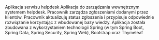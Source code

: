 Aplikacja serwisu helpdesk
Aplikacja do zarządzania wewnętrznym systemem helpdesk. Pracownik zarządza zgłoszeniami dodanymi przez klientów. Pracownik aktualizuję status zgłoszenia i przypisuje odpowiednie rozwiązanie korzystając z wbudowanej bazy wiedzy.
Aplikacja została zbudowana z wykorzystaniem technologii Spring (w tym Spring Boot, Spring Data, Spring Security, Spring Web), Bootstrap oraz Thymeleaf
